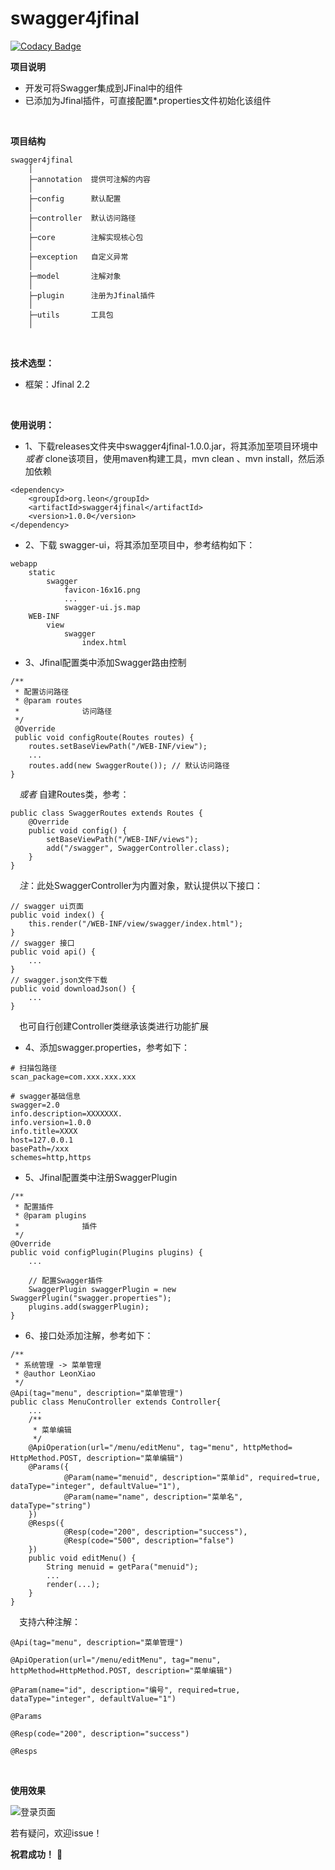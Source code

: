 # swagger4jfinal
[![Codacy Badge](https://api.codacy.com/project/badge/Grade/f80dd89b8a1b48d585bdf16a6640761b)](https://www.codacy.com/app/xiaoxinruiyouxiang/swagger4jfinal?utm_source=github.com&amp;utm_medium=referral&amp;utm_content=LeonXiaoX/swagger4jfinal&amp;utm_campaign=Badge_Grade)

**项目说明** 
- 开发可将Swagger集成到JFinal中的组件
- 已添加为Jfinal插件，可直接配置*.properties文件初始化该组件
<br>

**项目结构** 
```
swagger4jfinal
    │
    ├─annotation  提供可注解的内容
    │ 
    ├─config      默认配置
    │ 
    ├─controller  默认访问路径
    │
    ├─core        注解实现核心包
    │
    ├─exception   自定义异常
    │
    ├─model       注解对象
    │
    ├─plugin      注册为Jfinal插件
    │
    ├─utils       工具包
    │
```

<br>

 **技术选型：** 
- 框架：Jfinal 2.2

<br>

 **使用说明：** 
- 1、下载releases文件夹中swagger4jfinal-1.0.0.jar，将其添加至项目环境中
 *或者* clone该项目，使用maven构建工具，mvn clean 、mvn install，然后添加依赖
```
<dependency>
    <groupId>org.leon</groupId>
    <artifactId>swagger4jfinal</artifactId>
    <version>1.0.0</version>
</dependency>
```

- 2、下载 swagger-ui，将其添加至项目中，参考结构如下：
```
webapp
    static
        swagger
            favicon-16x16.png
            ...
            swagger-ui.js.map
    WEB-INF
        view
            swagger
                index.html
```

- 3、Jfinal配置类中添加Swagger路由控制
```
/**
 * 配置访问路径
 * @param routes
 *              访问路径
 */
 @Override
 public void configRoute(Routes routes) {
    routes.setBaseViewPath("/WEB-INF/view");
    ...
    routes.add(new SwaggerRoute()); // 默认访问路径
}
```
&emsp;*或者*
自建Routes类，参考：
```
public class SwaggerRoutes extends Routes {    
    @Override
    public void config() {
        setBaseViewPath("/WEB-INF/views");
        add("/swagger", SwaggerController.class);
    }
}
```
&emsp;*注*：此处SwaggerController为内置对象，默认提供以下接口：
```
// swagger ui页面
public void index() {
    this.render("/WEB-INF/view/swagger/index.html");
}
// swagger 接口
public void api() {
    ...
}
// swagger.json文件下载
public void downloadJson() {
    ...
}
```
&emsp;也可自行创建Controller类继承该类进行功能扩展

- 4、添加swagger.properties，参考如下：
```
# 扫描包路径
scan_package=com.xxx.xxx.xxx

# swagger基础信息
swagger=2.0
info.description=XXXXXXX.
info.version=1.0.0
info.title=XXXX
host=127.0.0.1
basePath=/xxx
schemes=http,https
```

- 5、Jfinal配置类中注册SwaggerPlugin
```
/**
 * 配置插件
 * @param plugins
 *              插件
 */
@Override
public void configPlugin(Plugins plugins) {
    ...
    
    // 配置Swagger插件
    SwaggerPlugin swaggerPlugin = new SwaggerPlugin("swagger.properties");
    plugins.add(swaggerPlugin);
}
```

- 6、接口处添加注解，参考如下：
```
/**
 * 系统管理 -> 菜单管理
 * @author LeonXiao
 */
@Api(tag="menu", description="菜单管理")
public class MenuController extends Controller{
	...
    /**
     * 菜单编辑
     */
    @ApiOperation(url="/menu/editMenu", tag="menu", httpMethod= HttpMethod.POST, description="菜单编辑")
    @Params({
            @Param(name="menuid", description="菜单id", required=true, dataType="integer", defaultValue="1"),
            @Param(name="name", description="菜单名", dataType="string")
    })
    @Resps({
            @Resp(code="200", description="success"),
            @Resp(code="500", description="false")
    })
    public void editMenu() {
        String menuid = getPara("menuid");
        ...
        render(...);
    }
}
```
&emsp;支持六种注解：
```
@Api(tag="menu", description="菜单管理")
    
@ApiOperation(url="/menu/editMenu", tag="menu", httpMethod=HttpMethod.POST, description="菜单编辑")

@Param(name="id", description="编号", required=true, dataType="integer", defaultValue="1")

@Params

@Resp(code="200", description="success")

@Resps
```

<br>

 **使用效果**

 ![登录页面](https://t1.aixinxi.net/o_1cb99sab3uio9aa1thiq5l1pg0a.png-j.jpg "登录页面")

若有疑问，欢迎issue！

 **祝君成功！** :hear_no_evil:
